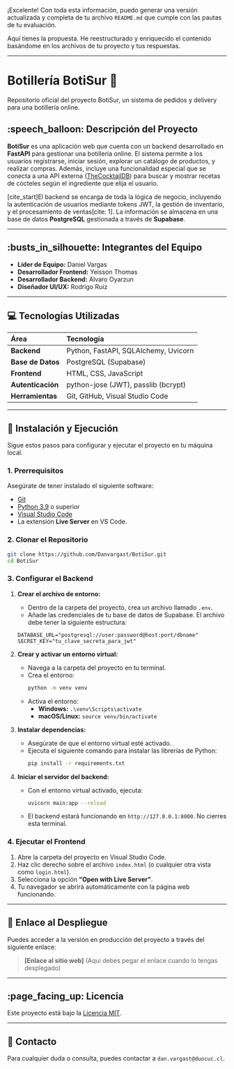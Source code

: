 ¡Excelente\! Con toda esta información, puedo generar una versión actualizada y completa de tu archivo `README.md` que cumple con las pautas de tu evaluación.

Aquí tienes la propuesta. He reestructurado y enriquecido el contenido basándome en los archivos de tu proyecto y tus respuestas.

-----

# Botillería BotiSur :beer:

Repositorio oficial del proyecto BotiSur, un sistema de pedidos y delivery para una botillería online.

## :speech\_balloon: Descripción del Proyecto

**BotiSur** es una aplicación web que cuenta con un backend desarrollado en **FastAPI** para gestionar una botillería online. El sistema permite a los usuarios registrarse, iniciar sesión, explorar un catálogo de productos, y realizar compras. Además, incluye una funcionalidad especial que se conecta a una API externa ([TheCocktailDB](https://www.thecocktaildb.com/)) para buscar y mostrar recetas de cócteles según el ingrediente que elija el usuario.

[cite\_start]El backend se encarga de toda la lógica de negocio, incluyendo la autenticación de usuarios mediante tokens JWT, la gestión de inventario, y el procesamiento de ventas[cite: 1]. La información se almacena en una base de datos **PostgreSQL** gestionada a través de **Supabase**.

-----

## :busts\_in\_silhouette: Integrantes del Equipo

  * **Líder de Equipo:** Daniel Vargas
  * **Desarrollador Frontend:** Yeisson Thomas
  * **Desarrollador Backend:** Alvaro Oyarzun
  * **Diseñador UI/UX:** Rodrigo Ruiz

-----

## :computer: Tecnologías Utilizadas

| Área | Tecnología |
| :--- | :--- |
| **Backend** | Python, FastAPI, SQLAlchemy, Uvicorn |
| **Base de Datos** | PostgreSQL (Supabase) |
| **Frontend** | HTML, CSS, JavaScript |
| **Autenticación** | python-jose (JWT), passlib (bcrypt) |
| **Herramientas** | Git, GitHub, Visual Studio Code |

-----

## :rocket: Instalación y Ejecución

Sigue estos pasos para configurar y ejecutar el proyecto en tu máquina local.

### **1. Prerrequisitos**

Asegúrate de tener instalado el siguiente software:

  * [Git](https://git-scm.com/)
  * [Python 3.9](https://www.python.org/downloads/) o superior
  * [Visual Studio Code](https://code.visualstudio.com/)
  * La extensión **Live Server** en VS Code.

### **2. Clonar el Repositorio**

```bash
git clone https://github.com/Danvargast/BotiSur.git
cd BotiSur
```

### **3. Configurar el Backend**

1.  **Crear el archivo de entorno:**

      * Dentro de la carpeta del proyecto, crea un archivo llamado `.env`.
      * Añade las credenciales de tu base de datos de Supabase. El archivo debe tener la siguiente estructura:

    <!-- end list -->

    ```env
    DATABASE_URL="postgresql://user:password@host:port/dbname"
    SECRET_KEY="tu_clave_secreta_para_jwt"
    ```

2.  **Crear y activar un entorno virtual:**

      * Navega a la carpeta del proyecto en tu terminal.
      * Crea el entorno:
        ```bash
        python -m venv venv
        ```
      * Activa el entorno:
          * **Windows:** `.\venv\Scripts\activate`
          * **macOS/Linux:** `source venv/bin/activate`

3.  **Instalar dependencias:**

      * Asegúrate de que el entorno virtual esté activado.
      * Ejecuta el siguiente comando para instalar las librerías de Python:
        ```bash
        pip install -r requirements.txt
        ```

4.  **Iniciar el servidor del backend:**

      * Con el entorno virtual activado, ejecuta:
        ```bash
        uvicorn main:app --reload
        ```
      * El backend estará funcionando en `http://127.0.0.1:8000`. No cierres esta terminal.

### **4. Ejecutar el Frontend**

1.  Abre la carpeta del proyecto en Visual Studio Code.
2.  Haz clic derecho sobre el archivo `index.html` (o cualquier otra vista como `login.html`).
3.  Selecciona la opción **"Open with Live Server"**.
4.  Tu navegador se abrirá automáticamente con la página web funcionando.

-----

## :link: Enlace al Despliegue

Puedes acceder a la versión en producción del proyecto a través del siguiente enlace:

> **[Enlace al sitio web]** (Aquí debes pegar el enlace cuando lo tengas desplegado)

-----

## :page\_facing\_up: Licencia

Este proyecto está bajo la [Licencia MIT](https://opensource.org/licenses/MIT).

-----

## :email: Contacto

Para cualquier duda o consulta, puedes contactar a `dan.vargast@duocuc.cl`.
